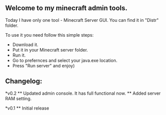 Welcome to my minecraft admin tools.
--------------------------------------------------------------

Today I have only one tool - Minecraft Server GUI. You can find it in "Distr" folder.

To use it you need follow this simple steps:
* Download it.
* Put it in your Minecraft server folder.
* Run it.
* Go to prefernces and select your java.exe location.
* Press "Run server" and enjoy)




Changelog:
--------------------------------------------------------------

*v0.2
** Updated admin console. It has full functional now.
** Added server RAM setting.

*v0.1
** Initial release
